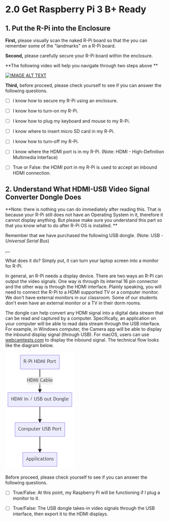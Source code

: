 # 2.0 Get Raspberry Pi 3 B+ Ready 



## 1. Put the R-Pi into the Enclosure 

**First,** please visually scan the naked R-Pi board so that the you can remember some of the "landmarks" on a R-Pi board. 

**Second,** please carefully secure your R-Pi board within the enclosure. 



**The following video will help you navigate through two steps above ** 

[![IMAGE ALT TEXT](http://img.youtube.com/vi/6GWcie7NXjY/0.jpg)](https://www.youtube.com/watch?v=6GWcie7NXjY "Overview of Raspberry Pi 3 B+ Hardware & Putting it in an Enclosure")



**Third,** before proceed, please check yourself to see if you can answer the following questions. 

- [ ] I know how to secure my R-Pi using an enclosure. 
- [ ] I know how to turn-on my R-Pi. 
- [ ] I know how to plug my keyboard and mouse to my R-Pi. 
- [ ] I know where to insert micro SD card in my R-Pi. 
- [ ] I know how to turn-off my R-Pi. 
- [ ] I know where the HDMI port is in my R-Pi. (Note: HDMI - High-Definition Multimedia Interface)
- [ ] True or False: the HDMI port in my R-Pi is used to accept an inbound HDMI connection. 



## 2. Understand What HDMI-USB Video Signal Converter Dongle Does

**Note: there is nothing you can do immediately after reading this. That is because your R-Pi still does not have an Operating System in it, therefore it cannot display anything. But please make sure you understand this part so that you know what to do after R-Pi OS is installed. ** 

Remember that we have purchased the following USB dongle. (Note: USB - *Universal Serial Bus*)

<img src="https://m.media-amazon.com/images/I/518DbBtt+RL._AC_SL1000_.jpg" alt="img" style="zoom: 33%;" />

What does it do? Simply put, it can turn your laptop screen into a monitor for R-Pi. 

In general, an R-Pi needs a display device. There are two ways an R-Pi can output the video signals. One way is through its internal 16 pin connector and the other way is through the HDMI interface. Plainly speaking, you will need to connect the R-Pi to a HDMI supported TV or a computer monitor. We don't have external monitors in our classroom. Some of our students don't even have an external monitor or a TV in their dorm rooms. 

The dongle can help convert any HDMI signal into a digital data stream that can be read and captured by a computer. Specifically, an application on your computer will be able to read data stream through the USB interface. For example, in Windows computer, the Camera app will be able to display the inbound display signal (through USB). For macOS, users can use [webcamtests.com](https://webcamtests.com/) to display the inbound signal. The technical flow looks like the diagram below. 

![image-20210907232049050](./images/hdmi-to-usb-signal-flow)

Before proceed, please check yourself to see if you can answer the following questions. 

- [ ] True/False: At this point, my Raspberry Pi will be functioning if I plug a monitor to it. 
- [ ] True/False: The USB dongle takes-in video signals through the USB interface, then export it to the HDMI displays. 

